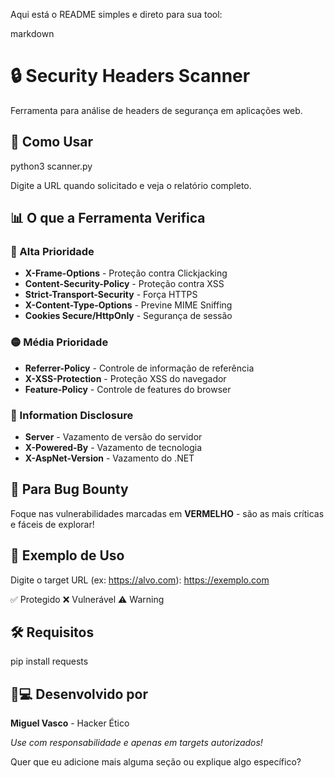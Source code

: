 Aqui está o README simples e direto para sua tool:

markdown
# 🔒 Security Headers Scanner

Ferramenta para análise de headers de segurança em aplicações web.

## 🚀 Como Usar


python3 scanner.py


Digite a URL quando solicitado e veja o relatório completo.

## 📊 O que a Ferramenta Verifica

### 🔴 Alta Prioridade
- **X-Frame-Options** - Proteção contra Clickjacking
- **Content-Security-Policy** - Proteção contra XSS
- **Strict-Transport-Security** - Força HTTPS
- **X-Content-Type-Options** - Previne MIME Sniffing
- **Cookies Secure/HttpOnly** - Segurança de sessão

### 🟡 Média Prioridade
- **Referrer-Policy** - Controle de informação de referência
- **X-XSS-Protection** - Proteção XSS do navegador
- **Feature-Policy** - Controle de features do browser

### 🔵 Information Disclosure
- **Server** - Vazamento de versão do servidor
- **X-Powered-By** - Vazamento de tecnologia
- **X-AspNet-Version** - Vazamento do .NET

## 🎯 Para Bug Bounty

Foque nas vulnerabilidades marcadas em **VERMELHO** - são as mais críticas e fáceis de explorar!

## 📝 Exemplo de Uso


Digite o target URL (ex: https://alvo.com): https://exemplo.com

✅ Protegido     ❌ Vulnerável     ⚠️ Warning


## 🛠 Requisitos

pip install requests


## 👨💻 Desenvolvido por

**Miguel Vasco** - Hacker Ético



*Use com responsabilidade e apenas em targets autorizados!*


Quer que eu adicione mais alguma seção ou explique algo específico?